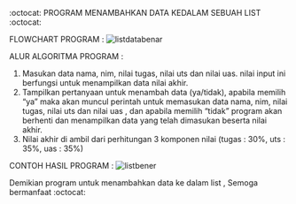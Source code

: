 :octocat: PROGRAM MENAMBAHKAN DATA KEDALAM SEBUAH LIST :octocat:

FLOWCHART PROGRAM :
![listdatabenar](https://user-images.githubusercontent.com/57025775/69423676-55259c00-0d59-11ea-91cf-7c785a35ecf7.jpg)

ALUR ALGORITMA PROGRAM :

1.	Masukan data nama, nim, nilai tugas, nilai uts dan nilai uas. nilai input ini berfungsi untuk menampilkan data nilai akhir.
2.	Tampilkan pertanyaan untuk menambah data (ya/tidak), apabila memilih “ya” maka akan muncul perintah untuk memasukan data nama, nim, nilai tugas, nilai uts dan nilai uas  , dan apabila memilih “tidak” program akan berhenti dan menampilkan data yang telah dimasukan beserta nilai akhir.
3.	Nilai akhir di ambil dari perhitungan 3 komponen nilai (tugas : 30%, uts : 35%, uas : 35%) 


CONTOH HASIL PROGRAM :
![listbener](https://user-images.githubusercontent.com/57025775/69423762-91f19300-0d59-11ea-9ee3-1f5e98210af7.jpg) 

Demikian program untuk menambahkan data ke dalam list , Semoga bermanfaat :octocat: 
